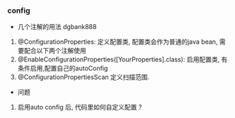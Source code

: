 ### config
- 几个注解的用法 dgbank888

1. @ConfigurationProperties: 定义配置类, 配置类会作为普通的java bean, 需要配合以下两个注解使用
2. @EnableConfigurationProperties([YourProperties].class):  启用配置类, 有条件启用,配置自己的autoConfig
3. @ConfigurationPropertiesScan 定义扫描范围. 

- 问题

1. 启用auto config 后, 代码里如何自定义配置 ? 
